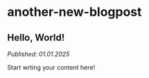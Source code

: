 # another-new-blogpost <!--{ as="img" mode="hero" src="https://picsum.photos/id/38/800/600" }-->

## Hello, World!
*Published: 01.01.2025*

Start wrting your content here!
        